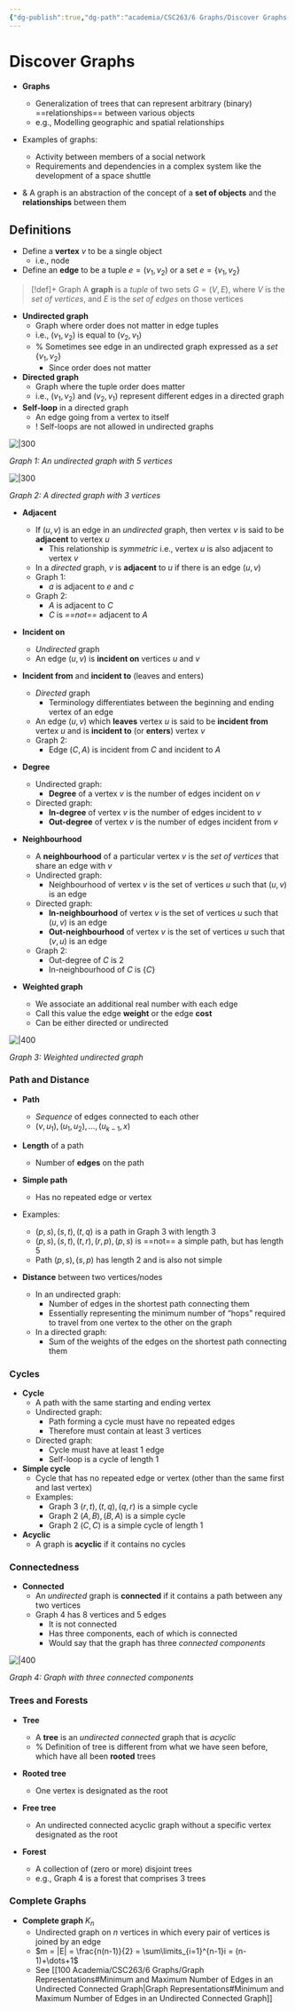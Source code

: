 ```yaml
---
{"dg-publish":true,"dg-path":"academia/CSC263/6 Graphs/Discover Graphs.md","permalink":"/academia/csc-263/6-graphs/discover-graphs/","tags":["cs","lecture","note","university"],"created":"2025-02-25T03:37:40.030-05:00","updated":"2025-03-06T22:41:00.978-05:00"}
---
```



# Discover Graphs

- **Graphs**
    - Generalization of trees that can represent arbitrary (binary) ==relationships== between various objects
    - e.g., Modelling geographic and spatial relationships
- Examples of graphs:
    - Activity between members of a social network
    - Requirements and dependencies in a complex system like the development of a space shuttle

- & A graph is an abstraction of the concept of a **set of objects** and the **relationships** between them

## Definitions

- Define a **vertex** $v$ to be a single object
    - i.e., node
- Define an **edge** to be a tuple $e = (v_{1}, v_{2})$ or a set $e = \{ v_{1}, v_{2} \}$

> [!def]+ Graph
> A **graph** is a *tuple* of two sets $G = (V, E)$, where $V$ is the *set of vertices*, and $E$ is the *set of edges* on those vertices

- **Undirected graph**
    - Graph where order does not matter in edge tuples
    - i.e., $(v_{1}, v_{2})$ is equal to $(v_{2}, v_{1})$
    - % Sometimes see edge in an undirected graph expressed as a *set* $\{ v_{1}, v_{2} \}$
        - Since order does not matter
- **Directed graph**
    - Graph where the tuple order does matter
    - i.e., $(v_{1}, v_{2})$ and $(v_{2}, v_{1})$ represent different edges in a directed graph
- **Self-loop** in a directed graph
    - An edge going from a vertex to itself
    - ! Self-loops are not allowed in undirected graphs

![|300](https://i.imgur.com/srVbevN.png)

*Graph 1: An undirected graph with 5 vertices*

![|300](https://i.imgur.com/elUAKPP.png)

*Graph 2: A directed graph with 3 vertices*

- **Adjacent**
    - If $(u, v)$ is an edge in an *undirected* graph, then vertex $v$ is said to be **adjacent** to vertex $u$
        - This relationship is *symmetric* i.e., vertex $u$ is also adjacent to vertex $v$
    - In a *directed* graph, $v$ is **adjacent** to $u$ if there is an edge $(u, v)$
    - Graph 1:
        - $a$ is adjacent to $e$ and $c$
    - Graph 2:
        - $A$ is adjacent to $C$
        - $C$ is *==not==* adjacent to $A$

- **Incident on**
    - *Undirected* graph
    - An edge $(u, v)$ is **incident on** vertices $u$ and $v$
- **Incident from** and **incident to** (leaves and enters)
    - *Directed* graph
        - Terminology differentiates between the beginning and ending vertex of an edge
    - An edge $(u, v)$ which **leaves** vertex $u$ is said to be **incident from** vertex $u$ and is **incident to** (or **enters**) vertex $v$
    - Graph 2:
        - Edge $(C, A)$ is incident from $C$ and incident to $A$

- **Degree**
    - Undirected graph:
        - **Degree** of a vertex $v$ is the number of edges incident on $v$
    - Directed graph:
        - **In-degree** of vertex $v$ is the number of edges incident to $v$
        - **Out-degree** of vertex $v$ is the number of edges incident from $v$

- **Neighbourhood**
    - A **neighbourhood** of a particular vertex $v$ is the *set of vertices* that share an edge with $v$
    - Undirected graph:
        - Neighbourhood of vertex $v$ is the set of vertices $u$ such that $(u, v)$ is an edge
    - Directed graph:
        - **In-neighbourhood** of vertex $v$ is the set of vertices $u$ such that $(u, v)$ is an edge
        - **Out-neighbourhood** of vertex $v$ is the set of vertices $u$ such that $(v, u)$ is an edge
    - Graph 2:
        - Out-degree of $C$ is 2
        - In-neighbourhood of $C$ is $\{ C \}$

- **Weighted graph**
    - We associate an additional real number with each edge
    - Call this value the edge **weight** or the edge **cost**
    - Can be either directed or undirected

![|400](https://i.imgur.com/98ij3Tu.png)

*Graph 3: Weighted undirected graph*

### Path and Distance

- **Path**
    - *Sequence* of edges connected to each other
    - $(v, u_{1}), (u_{1}, u_{2}), \dots, (u_{k - 1}, x)$
- **Length** of a path
    - Number of **edges** on the path
- **Simple path**
    - Has no repeated edge or vertex
- Examples:
    - $(p, s), (s, t), (t, q)$ is a path in Graph 3 with length 3
    - $(p,s), (s,t), (t,r), (r,p), (p,s)$ is ==not== a simple path, but has length 5
    - Path $(p, s), (s, p)$ has length 2 and is also not simple

- **Distance** between two vertices/nodes
    - In an undirected graph:
        - Number of edges in the shortest path connecting them
        - Essentially representing the minimum number of “hops” required to travel from one vertex to the other on the graph
    - In a directed graph:
        - Sum of the weights of the edges on the shortest path connecting them

### Cycles

- **Cycle**
    - A path with the same starting and ending vertex
    - Undirected graph:
        - Path forming a cycle must have no repeated edges
        - Therefore must contain at least 3 vertices
    - Directed graph:
        - Cycle must have at least 1 edge
        - Self-loop is a cycle of length 1
- **Simple cycle**
    - Cycle that has no repeated edge or vertex (other than the same first and last vertex)
    - Examples:
        - Graph 3 $(r,t), (t,q), (q,r)$ is a simple cycle
        - Graph 2 $(A,B), (B,A)$ is a simple cycle
        - Graph 2 $(C, C)$ is a simple cycle of length 1
- **Acyclic**
    - A graph is **acyclic** if it contains no cycles

### Connectedness

- **Connected**
    - An *undirected* graph is **connected** if it contains a path between any two vertices
    - Graph 4 has 8 vertices and 5 edges
        - It is not connected
        - Has three components, each of which is connected
        - Would say that the graph has three *connected components*

![|400](https://i.imgur.com/vYT4Sk8.png)

*Graph 4: Graph with three connected components*

### Trees and Forests

- **Tree**
    - A **tree** is an *undirected connected* graph that is *acyclic*
    - % Definition of tree is different from what we have seen before, which have all been **rooted** trees
- **Rooted tree**
    - One vertex is designated as the root
- **Free tree**
    - An undirected connected acyclic graph without a specific vertex designated as the root

- **Forest**
    - A collection of (zero or more) disjoint trees
    - e.g., Graph 4 is a forest that comprises 3 trees

### Complete Graphs

- **Complete graph** $K_{n}$
    - Undirected graph on $n$ vertices in which every pair of vertices is joined by an edge
    - $m = |E| = \frac{n(n-1)}{2} = \sum\limits_{i=1}^{n-1}i = (n-1)+\dots+1$
    - See [[100 Academia/CSC263/6 Graphs/Graph Representations#Minimum and Maximum Number of Edges in an Undirected Connected Graph\|Graph Representations#Minimum and Maximum Number of Edges in an Undirected Connected Graph]]
